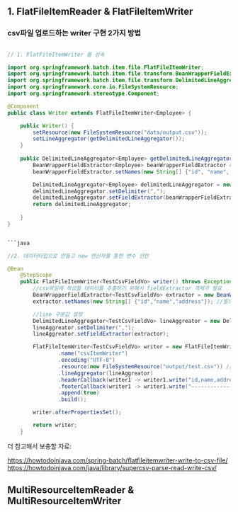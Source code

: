 
## 1. FlatFileItemReader & FlatFileItemWriter


### csv파일 업로드하는 writer 구현 2가지 방법

```java

// 1. FlatFileItemWriter 를 상속

import org.springframework.batch.item.file.FlatFileItemWriter;
import org.springframework.batch.item.file.transform.BeanWrapperFieldExtractor;
import org.springframework.batch.item.file.transform.DelimitedLineAggregator;
import org.springframework.core.io.FileSystemResource;
import org.springframework.stereotype.Component;

@Component
public class Writer extends FlatFileItemWriter<Employee> {

	public Writer() {
		setResource(new FileSystemResource("data/output.csv"));
		setLineAggregator(getDelimitedLineAggregator());
	}
	
	public DelimitedLineAggregator<Employee> getDelimitedLineAggregator() {
		BeanWrapperFieldExtractor<Employee> beanWrapperFieldExtractor = new BeanWrapperFieldExtractor<Employee>();
		beanWrapperFieldExtractor.setNames(new String[] {"id", "name", "salary"});

		DelimitedLineAggregator<Employee> delimitedLineAggregator = new DelimitedLineAggregator<Employee>();
		delimitedLineAggregator.setDelimiter(",");
		delimitedLineAggregator.setFieldExtractor(beanWrapperFieldExtractor);
		return delimitedLineAggregator;
		
	}
}


```java

//2. 데이터타입으로 만들고 new 연산자를 통한 변수 선언

@Bean
    @StepScope
    public FlatFileItemWriter<TestCsvFieldVo> writer() throws Exception{
        //csv파일에 작성할 데이터를 추출하기 위해서 fieldExtractor 객체가 필요
        BeanWrapperFieldExtractor<TestCsvFieldVo> extractor = new BeanWrapperFieldExtractor();
        extractor.setNames(new String[] {"id","name","address"}); //필드명 설정

        //line 구분값 설정
        DelimitedLineAggregator<TestCsvFieldVo> lineAggreator = new DelimitedLineAggregator<>();
        lineAggreator.setDelimiter(",");
        lineAggreator.setFieldExtractor(extractor);

        FlatFileItemWriter<TestCsvFieldVo> writer = new FlatFileItemWriterBuilder<TestCsvFieldVo>()
                .name("csvItemWriter")
                .encoding("UTF-8")
                .resource(new FileSystemResource("output/test.csv")) //FileSystemResource : write할때 경로 지정
                .lineAggregator(lineAggreator)
                .headerCallback(writer1 -> writer1.write("id,name,address")) //header설정
                .footerCallback(writer1 -> writer1.write("---------------\n")) //footer설정
                .append(true)
                .build();

        writer.afterPropertiesSet();

        return writer;
    }

```

더 참고해서 보충할 자료:

https://howtodoinjava.com/spring-batch/flatfileitemwriter-write-to-csv-file/ <br>
https://howtodoinjava.com/java/library/supercsv-parse-read-write-csv/ <br>





## MultiResourceItemReader & MultiResourceItemWriter


